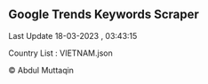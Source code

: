 

## Google Trends Keywords Scraper 
 
Last Update 18-03-2023 , 03:43:15

Country List :
VIETNAM.json



© Abdul Muttaqin 

